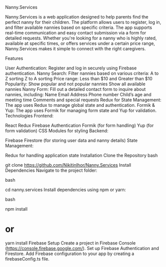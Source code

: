 Nanny.Services

Nanny.Services is a web application designed to help parents find the perfect nanny for their children. The platform allows users to register, log in, and filter available nannies based on specific criteria. The app supports real-time communication and easy contact submission via a form for detailed requests. Whether you're looking for a nanny who is highly rated, available at specific times, or offers services under a certain price range, Nanny.Services makes it simple to connect with the right caregivers.

Features

User Authentication: Register and log in securely using Firebase authentication.
Nanny Search: Filter nannies based on various criteria:
A to Z sorting
Z to A sorting
Price range: Less than $10 and Greater than $10
Popularity: Show popular and not popular nannies
Show all available nannies
Nanny Form: Fill out a detailed contact form to inquire about nannies, including:
Name
Email
Address
Phone number
Child’s age and meeting time
Comments and special requests
Redux for State Management: The app uses Redux to manage global state and authentication.
Formik & Yup: The app uses Formik for managing form state and Yup for validation.
Technologies
Frontend:

React
Redux
Firebase Authentication
Formik (for form handling)
Yup (for form validation)
CSS Modules for styling
Backend:

Firebase Firestore (for storing user data and nanny details)
State Management:

Redux for handling application state
Installation
Clone the Repository
bash

git clone https://github.com/NikitinIhor/Nanny.Services
Install Dependencies
Navigate to the project folder:

bash

cd nanny.services
Install dependencies using npm or yarn:

bash

npm install

# or

yarn install
Firebase Setup
Create a project in Firebase Console (https://console.firebase.google.com/).
Set up Firebase Authentication and Firestore.
Add Firebase configuration to your app by creating a firebaseConfig.ts file.
